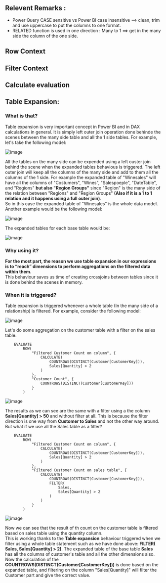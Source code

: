 ## Relevent Remarks :
- Power Query CASE sensitive vs Power BI case insensitive ==> clean, trim and use uppercase to put the columns to one format.
- RELATED function is used in one direction : Many to 1 ==> get in the many side the column of the one side.

## Row Context
## Filter Context
## Calculate evaluation

## Table Expansion:  

### What is that?
Table expansion is very important concept in Power BI and in DAX calculations in general. It is simply left outer join operation done behinde the scenes between the many side table and all the 1 side tables. For example, let's take the following model:  

![image](https://github.com/user-attachments/assets/efef10f9-e2f9-4350-a78c-2a1a2eb54037)  

All the tables on the many side can be expended using a left ouster join behind the scene when the expanded tables behavious is triggered. The left outer join will keep all the columns of the many side and add to them all the columns of the 1 side. For example the expanded table of "Winesales" will have all the columns of "Costumers", "Wines", "Salespoeple", "DateTable", and "Regions" **but also "Region Groups"** since "Region" is the many side of the relation between "Regions" and "Region Groups" **(Also if it is a 1 to 1 relation and it happens using a full outer join)**.  
So in this case the expanded table of "Winesales" is the whole data model.  
Another example would be the following model:  

![image](https://github.com/user-attachments/assets/7908a53e-5cbf-460e-998e-8c065b763427)  

The expanded tables for each base table would be:  

![image](https://github.com/user-attachments/assets/3b52688b-3fc3-4540-83fe-11c39f4782dc)  

### Why using it?

**For the most part, the reason we use table expansion in our expressions is to “reach” dimensions to perform aggregations on the filtered data within them.**  
This behaviour saves us time of creating crossjoins between tables since it is done behind the scenes in memory.  

### When it is triggered?

Table expansion is triggered whenever a whole table (In the many side of a relationship) is filtered. For example, consider the following model:  

![image](https://github.com/user-attachments/assets/66933e68-8f59-4b4a-99c3-c4f8850e1b27)  

Let's do some aggregation on the customer table with a filter on the sales table.  

```DAX
    EVALUATE
      	ROW(
      		"Filtered Customer Count on column", {
      			CALCULATE(
      				COUNTROWS(DISTINCT(Customer[CustomerKey])),
      				Sales[Quantity] > 2
      			)
      		},
      		"Customer Count", {
      			COUNTROWS(DISTINCT(Customer[CustomerKey]))
      		}
      	)
```

![image](https://github.com/user-attachments/assets/70dbbfa5-5427-471b-b11e-6fd839dfdad7)  

The results as we can see are the same with a filter using a the column **Sales[Quantity] > 50** and without filter at all. This is because the filter direction is one way from **Customer to Sales** and not the other way around. But what if we use all the Sales table as a filter?  

```DAX
    EVALUATE
    	ROW(
    		"Filtered Customer Count on column", {
    			CALCULATE(
    				COUNTROWS(DISTINCT(Customer[CustomerKey])),
    				Sales[Quantity] > 2
    			)
    		},
    		"Filtered Customer Count on sales table", {
    			CALCULATE(
    				COUNTROWS(DISTINCT(Customer[CustomerKey])),
    				FILTER(
    					Sales,
    					Sales[Quantity] > 2
    				)
    			)
    		}
    	)
```

![image](https://github.com/user-attachments/assets/3f1ed124-0dcb-4048-934d-6b7f61c285d3)  

Now we can see that the result of th count on the customer table is filtered based on sales table using the quantity column.  
This is working thanks to the **Table expansion** behaviour triggered when we filter using a whole table statement such as we have done above: **FILTER( Sales, Sales[Quantity] > 2)**. The expanded table of the base table **Sales** has all the columns of customer's table and all the other dimensions also. Now the calculation of the **COUNTROWS(DISTINCT(Customer[CustomerKey]))** is done based on the expanded table, and filtering on the column "Sales[Quantity]" will filter the Customer part and give the correct value.  



